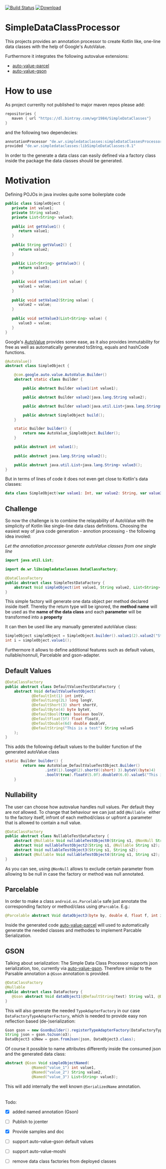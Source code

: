 [![Build Status](https://travis-ci.org/wgr1984/SimpleDataClassProcessor.svg?branch=master)](https://travis-ci.org/wgr1984/SimpleDataClassProcessor)
[ ![Download](https://api.bintray.com/packages/wgr1984/SimpleDataClasses/SimpleDataClassProcessor/images/download.svg) ](https://bintray.com/wgr1984/SimpleDataClasses/SimpleDataClassProcessor/_latestVersion)

# SimpleDataClassProcessor
This projects provides an annotation processor to create Kotlin like, one-line data classes with the help of Google's AutoValue.

Furthermore it integrates the following autovalue extensions:
* [auto-value-parcel](https://github.com/rharter/auto-value-parcel)
* [auto-value-gson](https://github.com/rharter/auto-value-gson)

# How to use
As project currenlty not published to major maven repos please add:
```Groovy
repositories {
   maven { url "https://dl.bintray.com/wgr1984/SimpleDataClasses"}
}
```
and the following two dependecies:
```Groovy
annotationProcessor "de.wr.simpledataclasses:simpleDataClassesProcessor:0.1"
provided "de.wr.simpledataclasses:libSimpleDataClasses:0.1"
```
In order to the generate a data class can easily defined via a factory class
inside the package the data classes should be generated.

# Motivation #
Defining POJOs in java involes quite some boilerplate code
```Java
public class SimpleObject {
   private int value1;
   private String value2;
   private List<String> value3;
   
   public int getValue1() {
      return value1;
   }
   
   public String getValue2() {
      return value2;
   }
   
   public List<String> getValue3() {
      return value3;
   }
   
   public void setValue1(int value) {
      value1 = value;
   }
   
   public void setValue2(String value) {
      value2 = value;
   }
   
   public void setValue3(List<String> value) {
      value3 = value;
   }
}
```
Google's [AutoValue](https://github.com/google/auto/tree/master/value) provides some ease, as it also provides immutability for free as well as automatically generated toString, equals and hashCode functions.
```Java
@AutoValue()
abstract class SimpleObject {

    @com.google.auto.value.AutoValue.Builder()
    abstract static class Builder {

        public abstract Builder value1(int value1);

        public abstract Builder value2(java.lang.String value2);

        public abstract Builder value3(java.util.List<java.lang.String> value3);

        public abstract SimpleObject build();
    }

    static Builder builder() {
        return new AutoValue_SimpleObject.Builder();
    }

    public abstract int value1();
    
    public abstract java.lang.String value2();

    public abstract java.util.List<java.lang.String> value3();
}
```
But in terms of lines of code it does not even get close to Kotlin's data classes:
```Kotlin
data class SimpleObject(var value1: Int, var value2: String, var value3: List<String>)
```
## Challenge ##
So now the challenge is to combine the relayability of AutoValue with the simplicity
of Kotlin like single-line data class definitions. 
Choosing the easiest way of java code generation - annotion processing - the following
idea involed:

*Let the annotiation processor generate autoValue classes from one single line*
```Java
import java.util.List;

import de.wr.libsimpledataclasses.DataClassFactory;

@DataClassFactory
public abstract class SimpleTestDataFactory {
    abstract Void simpleObject(int value1, String value2, List<String> value3);
}
```
This simple factory will generate one data object per method declared inside itself.
Thereby the return type will be ignored, the **method name** will be used as the **name of the data class**
and each **parameter** will be transformed into a **property**

It can then be used like any manually generated autoValue class:
```Java
SimpleObject simpleObject = SimpleObject.builder().value1(2).value2("String").value3(Collections.emptyList()).build();
int i = simpleObject.value1();
```

Furthermore it allows to define additional features such as default values, nullable/nonnull,
Parcelable and gson-adapter.

## Default Values ##
```Java
@DataClassFactory
public abstract class DefaultValuesTestDataFactory {
    abstract Void defaultValueTestObject(
            @DefaultInt(1) int intV,
            @DefaultLong(2L) long longV,
            @DefaultShort(3) short shortV,
            @DefaultByte(4) byte byteV,
            @DefaultBool(true) boolean boolV,
            @DefaultFloat(5f) float floatV,
            @DefaultDouble(6d) double doubleV,
            @DefaultString("This is a test") String valueS
    );
}
```
This adds the following default values to the builder function of the generated autoValue class
```Java
static Builder builder() {
        return new AutoValue_DefaultValueTestObject.Builder()
                  .intV(1).longV(2).shortV((short) 3).byteV((byte)4)
                  .boolV(true).floatV(5.0f).doubleV(6.0).valueS("This is a test");
    }
```

## Nullability ##
The user can choose how autovalue handles null values.
Per default they are *not* allowed. To change that behaviour we can just add ``` @Nullable  ``` 
either to the factory itself, infront of each method/class or upfront a parameter that is allowed to contain
a null value.
```Java
@DataClassFactory
public abstract class NullableTestDataFactory {
    abstract @Nullable Void nullableTestObject0(String s1, @NonNull String s2);
    abstract Void nullableTestObject2(String s1, @Nullable String s2);
    abstract Void nullableTestObject3(String s1, String s2);
    abstract @Nullable Void nullableTestObject4(String s1, String s2);
}
```
As you can see, using ``` @NonNull ``` allows to exclude certain parameter from allowing to be null in case the factory or method was null annotated.

## Parcelable ##
In order to make a class ``` android.os.Parcelable ``` safe just annotate the corresponding
factory or method/class using ``` @Parcable ```. E.g.:
```Java
@Parcelable abstract Void dataObject3(byte by, double d, float f, int i, short s, boolean b, long l, Number number);
```
Inside the generated code [auto-value-parcel](https://github.com/rharter/auto-value-parcel) will used to automatically
generate the needed classes and methodes to implement Parcable Serialization.

## GSON ##
Talking about serialization: The Simple Data Class Processor supports json serialization, too, currently via [auto-value-gson](https://github.com/rharter/auto-value-gson). Therefore similar to the Parsable annotation a ``` @Gson ``` annotation is provided.
```Java
@DataClassFactory
@Nullable
public abstract class DataFactory {
   @Gson abstract Void dataObject1(@DefaultString(test) String val1, @DefaultInt(2) int number, @DefaultInt(3) int number2);
}
```
This will also generate the needed ``` TypeAdapterFactory ``` in our case ``` DataFactoryTypeAdapterFactory ```,
which is needed to provide easy non reflection based (de-)serialization:
```Java
Gson gson = new GsonBuilder().registerTypeAdapterFactory(DataFactoryTypeAdapterFactory.create()).create();
String json = gson.toJson(o3);
DataObject3 o3New = gson.fromJson(json, DataObject3.class);
```
Of course it possible to name attributes differently inside the
consumed json and the generated data class:
```Java
abstract @Gson Void simpleObjectNamed(
            @Named("value_1") int value1,
            @Named("value_2") String value2,
            @Named("value_3") List<String> value3);
```
This will add internally the well known ```@SerializedName``` annotation.
<br />
<br />
<br />
Todo:
- [x] added named annotation (Gson)
- [ ] Publish to jcenter
- [x] Provide samples and doc
- [ ] support auto-value-gson default values
- [ ] support auto-value-moshi
- [ ] remove data class factories from deployed classes


